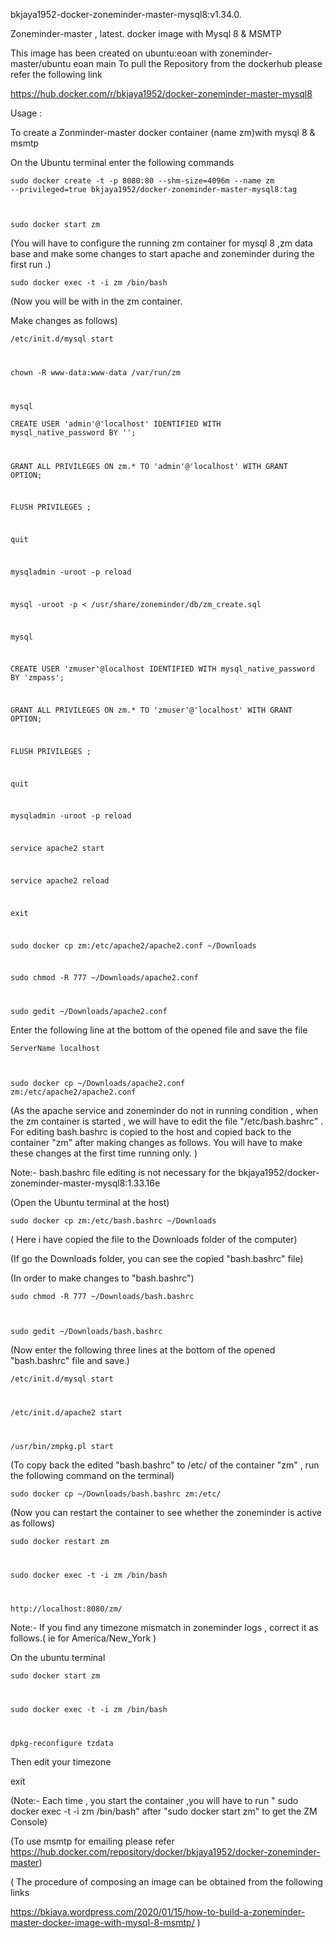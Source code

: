 bkjaya1952-docker-zoneminder-master-mysql8:v1.34.0.

Zoneminder-master , latest. docker image with Mysql 8 & MSMTP

This image has been created on ubuntu:eoan with zoneminder-master/ubuntu eoan main To pull the Repository from the dockerhub please refer the following link

https://hub.docker.com/r/bkjaya1952/docker-zoneminder-master-mysql8

Usage :

To create a Zonminder-master docker container (name zm)with mysql 8 & msmtp

On the Ubuntu terminal enter the following commands

<code>sudo docker create -t -p 8080:80 --shm-size=4096m --name zm --privileged=true bkjaya1952/docker-zoneminder-master-mysql8:tag

sudo docker start zm</code>

(You will have to configure the running zm container for mysql 8 ,zm data base and make some changes to start apache and zoneminder during the first run .)

<code>sudo docker exec -t -i zm /bin/bash</code>

(Now you will be with in the zm container.

Make changes as follows)

<code>/etc/init.d/mysql start

chown -R www-data:www-data /var/run/zm

mysql</code>

<code>CREATE USER 'admin'@'localhost' IDENTIFIED WITH mysql_native_password BY '';

GRANT ALL PRIVILEGES ON zm.* TO 'admin'@'localhost' WITH GRANT OPTION;

FLUSH PRIVILEGES ;

quit

mysqladmin -uroot -p reload

mysql -uroot -p < /usr/share/zoneminder/db/zm_create.sql

mysql

CREATE USER 'zmuser'@localhost IDENTIFIED WITH mysql_native_password BY 'zmpass';

GRANT ALL PRIVILEGES ON zm.* TO 'zmuser'@'localhost' WITH GRANT OPTION;

FLUSH PRIVILEGES ;

quit

mysqladmin -uroot -p reload

service apache2 start

service apache2 reload

exit

sudo docker cp zm:/etc/apache2/apache2.conf ~/Downloads

sudo chmod -R 777 ~/Downloads/apache2.conf

sudo gedit ~/Downloads/apache2.conf</code>

Enter the following line at the bottom of the opened file and save the file

<code>ServerName localhost

sudo docker cp ~/Downloads/apache2.conf zm:/etc/apache2/apache2.conf</code>

(As the apache service and zoneminder do not in running condition , when the zm container is started , we will have to edit the file "/etc/bash.bashrc" . For editing bash.bashrc is copied to the host and copied back to the container "zm" after making changes as follows. You will have to make these changes at the first time running only. )

Note:- bash.bashrc file editing is not necessary for the bkjaya1952/docker-zoneminder-master-mysql8:1.33.16e

(Open the Ubuntu terminal at the host)

<code>sudo docker cp zm:/etc/bash.bashrc ~/Downloads</code>

( Here i have copied the file to the Downloads folder of the computer)

(If go the Downloads folder, you can see the copied "bash.bashrc" file)

(In order to make changes to "bash.bashrc")

<code>sudo chmod -R 777 ~/Downloads/bash.bashrc

sudo gedit ~/Downloads/bash.bashrc</code>

(Now enter the following three lines at the bottom of the opened "bash.bashrc" file and save.)

<code>/etc/init.d/mysql start

/etc/init.d/apache2 start

/usr/bin/zmpkg.pl start</code>

(To copy back the edited "bash.bashrc" to /etc/ of the container "zm" , run the following command on the terminal)

<code>sudo docker cp ~/Downloads/bash.bashrc zm:/etc/</code>

(Now you can restart the container to see whether the zoneminder is active as follows)

<code>sudo docker restart zm

sudo docker exec -t -i zm /bin/bash

http://localhost:8080/zm/</code>

Note:- If you find any timezone mismatch in zoneminder logs , correct it as follows.( ie for America/New_York )

On the ubuntu terminal

<code>sudo docker start zm

sudo docker exec -t -i zm /bin/bash

dpkg-reconfigure tzdata</code>

Then edit your timezone

exit

(Note:- Each time , you start the container ,you will have to run " sudo docker exec -t -i zm /bin/bash" after "sudo docker start zm" to get the ZM Console)

(To use msmtp for emailing please refer https://hub.docker.com/repository/docker/bkjaya1952/docker-zoneminder-master)

( The procedure of composing an image can be obtained from the following links

https://bkjaya.wordpress.com/2020/01/15/how-to-build-a-zoneminder-master-docker-image-with-mysql-8-msmtp/ )


